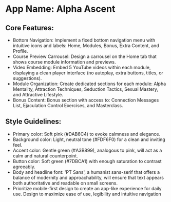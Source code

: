 # **App Name**: Alpha Ascent

## Core Features:

- Bottom Navigation: Implement a fixed bottom navigation menu with intuitive icons and labels: Home, Modules, Bonus, Extra Content, and Profile.
- Course Preview Carrousel: Design a carrousel on the Home tab that shows course module information and previews.
- Video Embedding: Embed 5 YouTube videos within each module, displaying a clean player interface (no autoplay, extra buttons, titles, or suggestions).
- Module Organization: Create dedicated sections for each module: Alpha Mentality, Attraction Techniques, Seduction Tactics, Sexual Mastery, and Attractive Lifestyle.
- Bonus Content: Bonus section with access to: Connection Messages List, Ejaculation Control Exercises, and Masterclass.

## Style Guidelines:

- Primary color: Soft pink (#DAB6C4) to evoke calmness and elegance.
- Background color: Light, neutral tone (#FDF6F0) for a clean and inviting feel.
- Accent color: Gentle green (#A3B899), analogous to pink, will act as a calm and natural counterpoint.
- Button color: Soft green (#7DBCA1) with enough saturation to contrast agreeably.
- Body and headline font: 'PT Sans', a humanist sans-serif that offers a balance of modernity and approachability, will ensure that text appears both authoritative and readable on small screens.
- Prioritize mobile-first design to create an app-like experience for daily use. Design to maximize ease of use, legibility and intuitive navigation